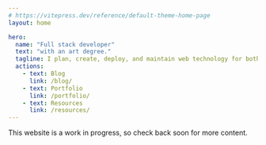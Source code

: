 ```yaml
---
# https://vitepress.dev/reference/default-theme-home-page
layout: home

hero:
  name: "Full stack developer"
  text: "with an art degree."
  tagline: I plan, create, deploy, and maintain web technology for both the public and private sector.
  actions:
    - text: Blog
      link: /blog/
    - text: Portfolio
      link: /portfolio/
    - text: Resources
      link: /resources/
---
```


This website is a work in progress, so check back soon for more content.
